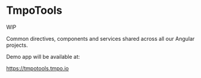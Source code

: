 # TmpoTools

WIP


Common directives, components and services 
shared across all our Angular projects.


Demo app will be available at:

https://tmpotools.tmpo.io




